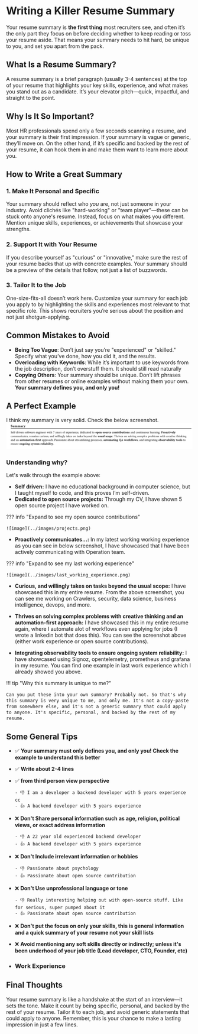 # Writing a Killer Resume Summary

Your resume summary is **the first thing** most recruiters see, and often it’s the only part they focus on before deciding whether to keep reading or toss your resume aside. That means your summary needs to hit hard, be unique to you, and set you apart from the pack.

## What Is a Resume Summary?

A resume summary is a brief paragraph (usually 3-4 sentences) at the top of your resume that highlights your key skills, experience, and what makes you stand out as a candidate. It’s your elevator pitch—quick, impactful, and straight to the point.

## Why Is It So Important?

Most HR professionals spend only a few seconds scanning a resume, and your summary is their first impression. If your summary is vague or generic, they’ll move on. On the other hand, if it’s specific and backed by the rest of your resume, it can hook them in and make them want to learn more about you.

## How to Write a Great Summary

### 1. **Make It Personal and Specific**

Your summary should reflect who _you_ are, not just someone in your industry. Avoid clichés like "hard-working" or "team player"—these can be stuck onto anyone's resume. Instead, focus on what makes you different. Mention unique skills, experiences, or achievements that showcase your strengths.

### 2. **Support It with Your Resume**

If you describe yourself as "curious" or "innovative," make sure the rest of your resume backs that up with concrete examples. Your summary should be a preview of the details that follow, not just a list of buzzwords.

### 3. **Tailor It to the Job**

One-size-fits-all doesn’t work here. Customize your summary for each job you apply to by highlighting the skills and experiences most relevant to that specific role. This shows recruiters you’re serious about the position and not just shotgun-applying.

## Common Mistakes to Avoid

- **Being Too Vague**: Don’t just say you’re "experienced" or "skilled." Specify what you’ve done, how you did it, and the results.
- **Overloading with Keywords**: While it’s important to use keywords from the job description, don’t overstuff them. It should still read naturally
- **Copying Others**: Your summary should be unique. Don’t lift phrases from other resumes or online examples without making them your own. **Your summary defines you, and only you!**

## A Perfect Example

I think my summary is very solid. Check the below screenshot.
![Resume Summary Example](../images/summary.png)

### Understanding why?

Let's walk through the example above:

- **Self driven:** I have no educational background in computer science, but I taught myself to code, and this proves I’m self-driven.
- **Dedicated to open source projects:** Through my CV, I have shown 5 open source project I have worked on.

??? info "Expand to see my open source contributions"

    ![image](../images/projects.png)

- **Proactively communicates...:** In my latest working working experience as you can see in below screenshot, I have showcased that I have been actively communicating with Operation team.

??? info "Expand to see my last working experience"

    ![image](../images/last_working_experience.png)

- **Curious, and willingly takes on tasks beyond the usual scope:** I have showcased this in my entire resume. From the above screenshot, you can see me working on Crawlers, security, data science, business intelligence, devops, and more.

- **Thrives on solving complex problems with creative thinking and an automation-first approach:** I have showcased this in my entire resume again, where I automate alot of workflows even applying for jobs (I wrote a linkedin bot that does this). You can see the screenshot above (either work experience or open source contributions).

- **Integrating observability tools to ensure ongoing system reliability:** I have showcased using Signoz, opentelemetry, prometheus and grafana in my resume. You can find one example in last work experience which I already showed you above.

!!! tip "Why this summary is unique to me?"

    Can you put these into your own summary? Probably not. So that's why this summary is very unique to me, and only me. It's not a copy-paste from somewhere else, and it's not a generic summary that could apply to anyone. It's specific, personal, and backed by the rest of my resume.

## Some General Tips

- ✅ **Your summary must only defines you, and only you! Check the example to understand this better**
- ✅ **Write about 2-4 lines**
- ✅ **from third person view perspective**

      - 👎 I am a developer a backend developer with 5 years experience cc
      - 👍 A backend developer with 5 years experience

- ❌ **Don't Share personal information such as age, religion, political views, or exact address information**

      - 👎 A 22 year old experienced backend developer
      - 👍 A backend developer with 5 years experience

- ❌ **Don't Include irrelevant information or hobbies**

      - 👎 Passionate about psychology
      - 👍 Passionate about open source contribution

- ❌ **Don't Use unprofessional language or tone**

      - 👎 Really interesting helping out with open-source stuff. Like for serious, super pumped about it
      - 👍 Passionate about open source contribution

- ❌ **Don't put the focus on only your skills, this is general information and a quick summary of your resume not your skill lists**
- ❌ **Avoid mentioning any soft skills directly or indirectly; unless it's been underhood of your job title (Lead developer, CTO, Founder, etc)**
- ### Work Experience

## Final Thoughts

Your resume summary is like a handshake at the start of an interview—it sets the tone. Make it count by being specific, personal, and backed by the rest of your resume. Tailor it to each job, and avoid generic statements that could apply to anyone. Remember, this is your chance to make a lasting impression in just a few lines.
